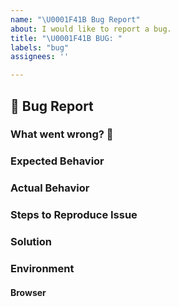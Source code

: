 ```yaml
---
name: "\U0001F41B Bug Report"
about: I would like to report a bug.
title: "\U0001F41B BUG: "
labels: "bug"
assignees: ''

---
```


## 🐛 Bug Report

<!--
    Thank you for using Junction App and taking time to report a bug.

    Please try to spend some time to understand the bug and reproduce it.
    Take a look at our template and try to add as much detail as possible.
    The more details we have, easier it would be to fix it.

    If any heading is not applicable, put `NA`.
    For additional information, create an extra H2 heading and add extra info.
-->

### What went wrong? 🤔

<!--
    What's not working as expected? A clear and precise description.
    Screenshots are always helpful!
-->

### Expected Behavior

<!--
    How did you expect it to behave?
--->

### Actual Behavior

<!--
    How is behaving?
--->

### Steps to Reproduce Issue

<!--
    If possible, please share the steps to reproduce the issue.
-->

### Solution

<!--
    If you have any suggestions on fixing the issue.
-->

### Environment

<!--
    Tell us about your environment
-->

#### Browser

<!--
    Browser info:
        Chrome/Safari
    Mobile device!?
        If it's a mobile device, please mention details.
        Screenshots would be helpful.
-->



<!--
    Thank you for taking your time to report the issue! Appreciate your help.
-->
